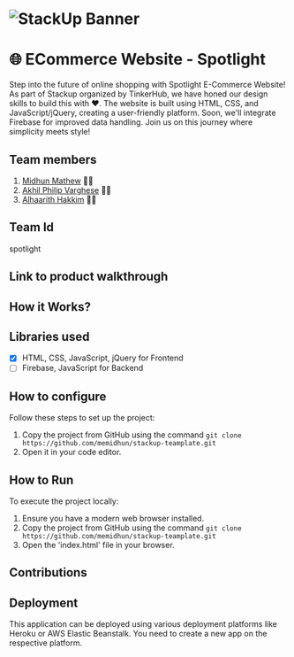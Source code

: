 # ![StackUp Banner](https://tinkerhub.frappe.cloud/files/stackup%20banner.jpeg)

# 🌐 ECommerce Website - Spotlight

Step into the future of online shopping with Spotlight E-Commerce Website! As part of Stackup organized by TinkerHub, we have honed our design skills to build this with ❤️. The website is built using HTML, CSS, and JavaScript/jQuery, creating a user-friendly platform. Soon, we'll integrate Firebase for improved data handling. Join us on this journey where simplicity meets style!

## Team members
1. [Midhun Mathew](https://github.com/memidhun) 🧑‍💻
2. [Akhil Philip Varghese](https://github.com/AkhilPhili) 🧑‍💻
3. [Alhaarith Hakkim](https://github.com/allhaarithh) 🧑‍💻

## Team Id
spotlight

## Link to product walkthrough

## How it Works?

## Libraries used
- [x] HTML, CSS, JavaScript, jQuery for Frontend
- [ ] Firebase, JavaScript for Backend

## How to configure
Follow these steps to set up the project:
1. Copy the project from GitHub using the command `git clone https://github.com/memidhun/stackup-teamplate.git`
2. Open it in your code editor.

## How to Run
To execute the project locally:

1. Ensure you have a modern web browser installed.
2. Copy the project from GitHub using the command `git clone https://github.com/memidhun/stackup-teamplate.git`
3. Open the 'index.html' file in your browser.

## Contributions

## Deployment

This application can be deployed using various deployment platforms like Heroku or AWS Elastic Beanstalk. You need to create a new app on the respective platform.
